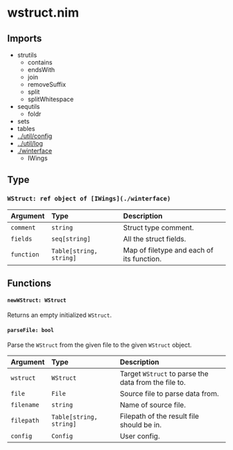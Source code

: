 # wstruct.nim

## Imports

- strutils
    - contains
    - endsWith
    - join
    - removeSuffix
    - split
    - splitWhitespace
- sequtils
    - foldr
- sets
- tables
- [../util/config](../util/config.md)
- [../util/log](../util/log.md)
- [./winterface](./winterface.md)
    - IWings

## Type

### `WStruct: ref object of [IWings](./winterface)`

| Argument   | Type                    | Description                               |
| :--------- | :---------------------- | :---------------------------------------- |
| `comment`  | `string`                | Struct type comment.                      |
| `fields`   | `seq[string]`           | All the struct fields.                    |
| `function` | `Table[string, string]` | Map of filetype and each of its function. |

## Functions

#### `newWStruct: WStruct`

Returns an empty initialized `WStruct`.

#### `parseFile: bool`

Parse the `WStruct` from the given file to the given `WStruct` object.

| Argument   | Type                    | Description                                          |
| :--------- | :---------------------- | :--------------------------------------------------- |
| `wstruct`  | `WStruct`               | Target `WStruct` to parse the data from the file to. |
| `file`     | `File`                  | Source file to parse data from.                      |
| `filename` | `string`                | Name of source file.                                 |
| `filepath` | `Table[string, string]` | Filepath of the result file should be in.            |
| `config`   | `Config`                | User config.                                         |
